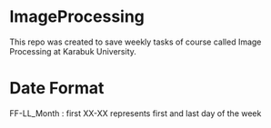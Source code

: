 # ImageProcessing
 This repo was created to save weekly tasks of course called Image Processing at Karabuk University.

# Date Format
FF-LL_Month : first XX-XX represents first and last day of the week
